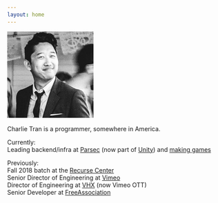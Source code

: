 ```yaml
---
layout: home
---
```


<img title="actual size" id="home-photo" src="/assets/home-photo.jpg" />

Charlie Tran is a programmer, somewhere in America.
 
Currently:  
Leading backend/infra at [Parsec](https://parsec.app) (now part of [Unity](https://unity.com)) and [making games](https://charlietran.itch.io/)

Previously:  
Fall 2018 batch at the [Recurse Center](https://www.recurse.com/)  
Senior Director of Engineering at [Vimeo](https://vimeo.com)   
Director of Engineering at [VHX](https://ott.vimeo.com) (now Vimeo OTT)   
Senior Developer at [FreeAssociation](https://freeassociation.is/)  
